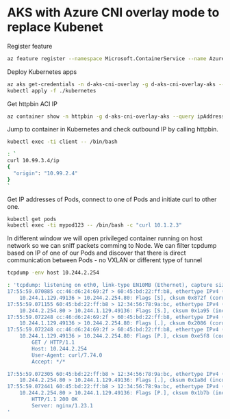 # AKS with Azure CNI overlay mode to replace Kubenet


Register feature

```bash
az feature register --namespace Microsoft.ContainerService --name AzureOverlayPreview
```

Deploy Kubernetes apps

```bash
az aks get-credentials -n d-aks-cni-overlay -g d-aks-cni-overlay-aks --admin --overwrite
kubectl apply -f ./kubernetes
```

Get httpbin ACI IP

```bash
az container show -n httpbin -g d-aks-cni-overlay-aks --query ipAddress.ip -o tsv
```

Jump to container in Kubernetes and check outbound IP by calling httpbin.

```bash
kubectl exec -ti client -- /bin/bash

: `
curl 10.99.3.4/ip 
{
  "origin": "10.99.2.4"
}
`
```

Get IP addresses of Pods, connect to one of Pods and initiate curl to other one.

```bash
kubectl get pods
kubectl exec -ti mypod123 -- /bin/bash -c "curl 10.1.2.3"
```

In different window we will open privileged container running on host network so we can sniff packets comming to Node. We can filter tcpdump based on IP of one of our Pods and discover that there is direct communication between Pods - no VXLAN or different type of tunnel

```bash
tcpdump -env host 10.244.2.254

: 'tcpdump: listening on eth0, link-type EN10MB (Ethernet), capture size 262144 bytes
17:55:59.070885 cc:46:d6:24:69:2f > 60:45:bd:22:ff:b8, ethertype IPv4 (0x0800), length 74: (tos 0x0, ttl 63, id 5921, offset 0, flags [DF], proto TCP (6), length 60)
    10.244.1.129.49136 > 10.244.2.254.80: Flags [S], cksum 0x872f (correct), seq 1278312572, win 64240, options [mss 1410,sackOK,TS val 931718964 ecr 0,nop,wscale 7], length 0
17:55:59.071155 60:45:bd:22:ff:b8 > 12:34:56:78:9a:bc, ethertype IPv4 (0x0800), length 74: (tos 0x0, ttl 63, id 0, offset 0, flags [DF], proto TCP (6), length 60)     
    10.244.2.254.80 > 10.244.1.129.49136: Flags [S.], cksum 0x1a95 (incorrect -> 0xf527), seq 3702892630, ack 1278312573, win 65160, options [mss 1460,sackOK,TS val 1434629021 ecr 931718964,nop,wscale 7], length 0
17:55:59.072248 cc:46:d6:24:69:2f > 60:45:bd:22:ff:b8, ethertype IPv4 (0x0800), length 66: (tos 0x0, ttl 63, id 5922, offset 0, flags [DF], proto TCP (6), length 52)  
    10.244.1.129.49136 > 10.244.2.254.80: Flags [.], cksum 0x2086 (correct), ack 1, win 502, options [nop,nop,TS val 931718965 ecr 1434629021], length 0
17:55:59.072248 cc:46:d6:24:69:2f > 60:45:bd:22:ff:b8, ethertype IPv4 (0x0800), length 142: (tos 0x0, ttl 63, id 5923, offset 0, flags [DF], proto TCP (6), length 128)
    10.244.1.129.49136 > 10.244.2.254.80: Flags [P.], cksum 0xe5f8 (correct), seq 1:77, ack 1, win 502, options [nop,nop,TS val 931718966 ecr 1434629021], length 76: HTTP, length: 76
        GET / HTTP/1.1
        Host: 10.244.2.254
        User-Agent: curl/7.74.0
        Accept: */*

17:55:59.072305 60:45:bd:22:ff:b8 > 12:34:56:78:9a:bc, ethertype IPv4 (0x0800), length 66: (tos 0x0, ttl 63, id 24940, offset 0, flags [DF], proto TCP (6), length 52) 
    10.244.2.254.80 > 10.244.1.129.49136: Flags [.], cksum 0x1a8d (incorrect -> 0x2031), ack 77, win 509, options [nop,nop,TS val 1434629022 ecr 931718966], length 0  
17:55:59.072441 60:45:bd:22:ff:b8 > 12:34:56:78:9a:bc, ethertype IPv4 (0x0800), length 304: (tos 0x0, ttl 63, id 24941, offset 0, flags [DF], proto TCP (6), length 290)
    10.244.2.254.80 > 10.244.1.129.49136: Flags [P.], cksum 0x1b7b (incorrect -> 0x776c), seq 1:239, ack 77, win 509, options [nop,nop,TS val 1434629023 ecr 931718966], length 238: HTTP, length: 238
        HTTP/1.1 200 OK
        Server: nginx/1.23.1
'
```

